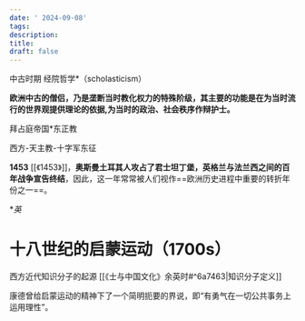 ```yaml
---
date: ' 2024-09-08'
tags: 
description: 
title: 
draft: false
---
```



中古时期 经院哲学*（scholasticism） 

**欧洲中古的僧侣，乃是垄断当时教化权力的特殊阶级，其主要的功能是在为当时流⾏的世界观提供理论的依据,为当时的政治、社会秩序作辩护士。**


拜占庭帝国*东正教

西方-天主教-十字军东征

**1453** [[《1453》]]，**奥斯曼土耳其人攻占了君士坦丁堡，英格兰与法兰西之间的百年战争宣告终结**，因此，这一年常常被人们视作==欧洲历史进程中重要的转折年份之一==。

**英*

# 十八世纪的启蒙运动（1700s）

西方近代知识分子的起源 [[《士与中国文化》余英时#^6a7463|知识分子定义]]

康德曾给启蒙运动的精神下了⼀个简明扼要的界说，即“有勇⽓在⼀切公共事务上运⽤理性”。

